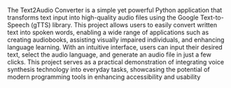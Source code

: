 The Text2Audio Converter is a simple yet powerful Python application that transforms text input into high-quality audio files using the Google Text-to-Speech (gTTS) library. This project allows users to easily convert written text into spoken words, enabling a wide range of applications such as creating audiobooks, assisting visually impaired individuals, and enhancing language learning. With an intuitive interface, users can input their desired text, select the audio language, and generate an audio file in just a few clicks. This project serves as a practical demonstration of integrating voice synthesis technology into everyday tasks, showcasing the potential of modern programming tools in enhancing accessibility and usability
